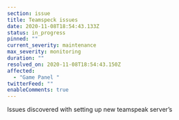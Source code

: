 ```yaml
---
section: issue
title: Teamspeck issues
date: 2020-11-08T18:54:43.133Z
status: in_progress
pinned: ""
current_severity: maintenance
max_severity: monitoring
duration: ""
resolved_on: 2020-11-08T18:54:43.150Z
affected:
  - "Game Panel "
twitterFeed: ""
enableComments: true
---
```

Issues discovered with setting up new teamspeak server’s